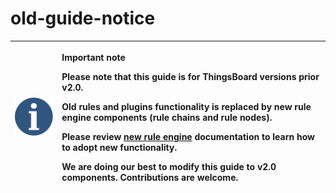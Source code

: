 # old-guide-notice

<table>
  <thead>
    <tr>
      <th style="text-align:left">
        <img src="../../.gitbook/assets/info-sign.svg" alt/>
      </th>
      <th style="text-align:left">
        <p><b>Important note</b>
          <br />
        </p>
        <p>Please note that this guide is for ThingsBoard versions prior v2.0.</p>
        <p>Old rules and plugins functionality is replaced by <b>new rule engine components</b> (rule
          chains and rule nodes).</p>
        <p>Please review <a href="https://github.com/caoyingde/thingsboard.github.io/tree/9437083b88083a9b2563248432cbbe460867fbaf/docs/user-guide/rule-engine-2-0/re-getting-started/README.md">new rule engine</a> documentation
          to learn how to adopt new functionality.</p>
        <p>We are doing our best to modify this guide to v2.0 components. Contributions
          are welcome.</p>
      </th>
    </tr>
  </thead>
  <tbody></tbody>
</table>